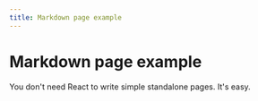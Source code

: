 ```yaml
---
title: Markdown page example
---
```


# Markdown page example

You don't need React to write simple standalone pages. It's easy.
